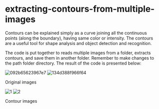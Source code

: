 # extracting-contours-from-multiple-images

Contours can be explained simply as a curve joining all the continuous points (along the boundary), having same color or intensity. The contours are a useful tool for shape analysis and object detection and recognition.

The code is put together to reads multiple images from a folder, extracts contours, and save them in another folder.
Remember to make changes to the path folder directory. The result of the code is presented below:

![092b65623967e7](https://user-images.githubusercontent.com/61402731/150636076-27a869fb-ad91-49b5-aada-69f5e821f8b7.jpg)
![134d388f966f64](https://user-images.githubusercontent.com/61402731/150636078-c8e5914d-45b9-4264-a51a-d65e1009f0d3.jpg)

Original images

![1](https://user-images.githubusercontent.com/61402731/150636073-c83542e5-1d8d-4ee3-af16-4ae473c79014.jpg)
![2](https://user-images.githubusercontent.com/61402731/150636075-11a93ed8-7354-4d37-b415-1068712a880d.jpg)

Contour images
